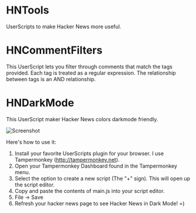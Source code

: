 # HNTools
UserScripts to make Hacker News more useful.

# HNCommentFilters
This UserScript lets you filter through comments that match the tags provided. Each tag is treated as a regular expression. The relationship between tags is an AND relationship.

# HNDarkMode
This UserScript maker Hacker News colors darkmode friendly.

![Screenshot](hndm.png)

Here's how to use it:
1. Install your favorite UserScripts plugin for your browser. I use Tampermonkey (http://tampermonkey.net).
2. Open your Tampermonkey Dashboard found in the Tampermonkey menu.
3. Select the option to create a new script (The "+" sign). This will open up the script editor.
4. Copy and paste the contents of main.js into your script editor.
6. File -> Save
7. Refresh your hacker news page to see Hacker News in Dark Mode! =)
